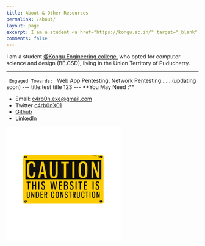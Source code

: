 ```yaml
---
title: About & Other Resources
permalink: /about/
layout: page
excerpt: I am a student <a href="https://kongu.ac.in/" target="_blank" rel="noopener">@Kongu Engineering college.</a> who opted for computer science and design (BE.CSD), living in the Union Territory of Puducherry.
comments: false
---
```


I am a student <a href="https://kongu.ac.in/" target="_blank" rel="noopener">@Kongu Engineering college.</a> who opted for computer science and design (BE.CSD), living in the Union Territory of Puducherry. 
<hr>
<code> Engaged Towards: </code>
Web App Pentesting, Network Pentesting.......(updating soon)
---
title:test title 123
---
**You May Need :**

- Email: c4rb0n.exe@gmail.com
- Twitter <a href="https://twitter.com/c4rb0nX01" target="_blank" rel="noopener">c4rb0nX01</a>
- <a href="https://github.com/c4rb0nX01/" target="_blank" rel="noopener">Github</a>
- <a href="https://www.linkedin.com/in/niranchan-d-a900b2225/" target="_blank" rel="noopener">LinkedIn</a>

<img src="/assets/img/unknown.png" alt="unkown logo" style="height: 300px; width:300px;"/>
